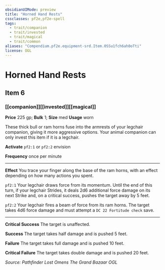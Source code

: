 ```yaml
---
obsidianUIMode: preview
title: "Horned Hand Rests"
cssclasses: pf2e,pf2e-spell
tags:
  - trait/companion
  - trait/invested
  - trait/magical
  - trait/common
aliases: "Compendium.pf2e.equipment-srd.Item.0SSu1fch6ah0oTti"
license: OGL
---
```

# Horned Hand Rests
## Item 6
### [[companion]][[invested]][[magical]]


**Price** 225 gp; 
**Bulk** 1; **Size** med
**Usage** worn

These thick bull or ram horns fuse into the armrests of your legchair companion, giving it more aggressive options. Your animal companion can only invest this item if it is a legchair.

**Activate** `pf2:1` or `pf2:2` envision

**Frequency** once per minute

* * *

**Effect** You trace your finger along the base of the ram horns, with an effect depending on how many actions you spent.

`pf2:1` Your legchair draws force from its momentum. Until the end of this turn, if your legchair Strides, it deals 2d6 additional force damage on its next Strike and, on a critical success, pushes the target away by 5 feet.

`pf2:2` Your legchair fires a beam of force from its ram horns. The target takes 4d6 force damage and must attempt a `DC 22 Fortitude check` save.

* * *

**Critical Success** The target is unaffected.

**Success** The target takes half damage and is pushed 5 feet.

**Failure** The target takes full damage and is pushed 10 feet.

**Critical Failure** The target takes double damage and is pushed 20 feet.

*Source: Pathfinder Lost Omens The Grand Bazaar*
*OGL*